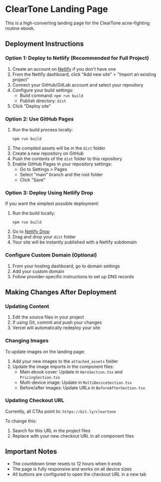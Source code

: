 # ClearTone Landing Page

This is a high-converting landing page for the ClearTone acne-fighting routine ebook.

## Deployment Instructions 

### Option 1: Deploy to Netlify (Recommended for Full Project)

1. Create an account on [Netlify](https://netlify.com) if you don't have one
2. From the Netlify dashboard, click "Add new site" > "Import an existing project"
3. Connect your GitHub/GitLab account and select your repository
4. Configure your build settings:
   - Build command: `npm run build`
   - Publish directory: `dist`
5. Click "Deploy site"

### Option 2: Use GitHub Pages

1. Run the build process locally:
   ```
   npm run build
   ```
2. The compiled assets will be in the `dist` folder
3. Create a new repository on GitHub
4. Push the contents of the `dist` folder to this repository
5. Enable GitHub Pages in your repository settings:
   - Go to Settings > Pages
   - Select "main" branch and the root folder
   - Click "Save"

### Option 3: Deploy Using Netlify Drop

If you want the simplest possible deployment:

1. Run the build locally:
   ```
   npm run build
   ```
2. Go to [Netlify Drop](https://app.netlify.com/drop)
3. Drag and drop your `dist` folder
4. Your site will be instantly published with a Netlify subdomain

### Configure Custom Domain (Optional)

1. From your hosting dashboard, go to domain settings
2. Add your custom domain
3. Follow provider-specific instructions to set up DNS records

## Making Changes After Deployment

### Updating Content

1. Edit the source files in your project
2. If using Git, commit and push your changes
3. Vercel will automatically redeploy your site

### Changing Images

To update images on the landing page:

1. Add your new images to the `attached_assets` folder
2. Update the image imports in the component files:
   - Main ebook cover: Update in `HeroSection.tsx` and `PricingSection.tsx`
   - Multi-device image: Update in `MultiDeviceSection.tsx`
   - Before/after images: Update URLs in `BeforeAfterSection.tsx`

### Updating Checkout URL

Currently, all CTAs point to: `https://bit.ly/cleartone`

To change this:
1. Search for this URL in the project files
2. Replace with your new checkout URL in all component files

## Important Notes

- The countdown timer resets to 12 hours when it ends
- The page is fully responsive and works on all device sizes
- All buttons are configured to open the checkout URL in a new tab